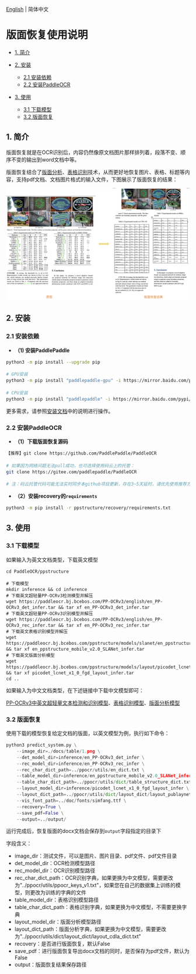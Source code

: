 [English](README.md) | 简体中文

# 版面恢复使用说明

- [1. 简介](#1)
- [2. 安装](#2)
  - [2.1 安装依赖](#2.1)
  - [2.2 安装PaddleOCR](#2.2)

- [3. 使用](#3)
  - [3.1 下载模型](#3.1)
  - [3.2 版面恢复](#3.2)


<a name="1"></a>

## 1. 简介

版面恢复就是在OCR识别后，内容仍然像原文档图片那样排列着，段落不变、顺序不变的输出到word文档中等。

版面恢复结合了[版面分析](../layout/README_ch.md)、[表格识别](../table/README_ch.md)技术，从而更好地恢复图片、表格、标题等内容，支持pdf文档、文档图片格式的输入文件，下图展示了版面恢复的结果：

<div align="center">
<img src="../docs/recovery/recovery.jpg"  width = "700" />
</div>

<a name="2"></a>

## 2. 安装

<a name="2.1"></a>

### 2.1 安装依赖

- **（1) 安装PaddlePaddle**

```bash
python3 -m pip install --upgrade pip

# GPU安装
python3 -m pip install "paddlepaddle-gpu" -i https://mirror.baidu.com/pypi/simple

# CPU安装
python3 -m pip install "paddlepaddle" -i https://mirror.baidu.com/pypi/simple

```

更多需求，请参照[安装文档](https://www.paddlepaddle.org.cn/install/quick)中的说明进行操作。

<a name="2.2"></a>

### 2.2 安装PaddleOCR

- **（1）下载版面恢复源码**

```bash
【推荐】git clone https://github.com/PaddlePaddle/PaddleOCR

# 如果因为网络问题无法pull成功，也可选择使用码云上的托管：
git clone https://gitee.com/paddlepaddle/PaddleOCR

# 注：码云托管代码可能无法实时同步本github项目更新，存在3~5天延时，请优先使用推荐方式。
```

- **（2）安装recovery的`requirements`**

```bash
python3 -m pip install -r ppstructure/recovery/requirements.txt
```

<a name="3"></a>

## 3. 使用

<a name="3.1"></a>

### 3.1 下载模型

如果输入为英文文档类型，下载英文模型

```
cd PaddleOCR/ppstructure

# 下载模型
mkdir inference && cd inference
# 下载英文超轻量PP-OCRv3检测模型并解压
wget https://paddleocr.bj.bcebos.com/PP-OCRv3/english/en_PP-OCRv3_det_infer.tar && tar xf en_PP-OCRv3_det_infer.tar
# 下载英文超轻量PP-OCRv3识别模型并解压
wget https://paddleocr.bj.bcebos.com/PP-OCRv3/english/en_PP-OCRv3_rec_infer.tar && tar xf en_PP-OCRv3_rec_infer.tar
# 下载英文表格识别模型并解压
wget https://paddleocr.bj.bcebos.com/ppstructure/models/slanet/en_ppstructure_mobile_v2.0_SLANet_infer.tar && tar xf en_ppstructure_mobile_v2.0_SLANet_infer.tar
# 下载英文版面分析模型
wget https://paddleocr.bj.bcebos.com/ppstructure/models/layout/picodet_lcnet_x1_0_fgd_layout_infer.tar && tar xf picodet_lcnet_x1_0_fgd_layout_infer.tar
cd ..
```

如果输入为中文文档类型，在下述链接中下载中文模型即可：

[PP-OCRv3中英文超轻量文本检测和识别模型](https://github.com/PaddlePaddle/PaddleOCR/blob/dygraph/README_ch.md#pp-ocr%E7%B3%BB%E5%88%97%E6%A8%A1%E5%9E%8B%E5%88%97%E8%A1%A8%E6%9B%B4%E6%96%B0%E4%B8%AD)、[表格识别模型](https://github.com/PaddlePaddle/PaddleOCR/blob/dygraph/ppstructure/docs/models_list.md#22-表格识别模型)、[版面分析模型](https://github.com/PaddlePaddle/PaddleOCR/blob/dygraph/ppstructure/docs/models_list.md#1-版面分析模型)

<a name="3.2"></a>

### 3.2 版面恢复

使用下载的模型恢复给定文档的版面，以英文模型为例，执行如下命令：

```python
python3 predict_system.py \
    --image_dir=./docs/table/1.png \
    --det_model_dir=inference/en_PP-OCRv3_det_infer \
    --rec_model_dir=inference/en_PP-OCRv3_rec_infer \
    --rec_char_dict_path=../ppocr/utils/en_dict.txt \
    --table_model_dir=inference/en_ppstructure_mobile_v2.0_SLANet_infer \
    --table_char_dict_path=../ppocr/utils/dict/table_structure_dict.txt \
    --layout_model_dir=inference/picodet_lcnet_x1_0_fgd_layout_infer \
    --layout_dict_path=../ppocr/utils/dict/layout_dict/layout_publaynet_dict.txt \
    --vis_font_path=../doc/fonts/simfang.ttf \
    --recovery=True \
    --save_pdf=False \
    --output=../output/
```

运行完成后，恢复版面的docx文档会保存到`output`字段指定的目录下

字段含义：

- image_dir：测试文件，可以是图片、图片目录、pdf文件、pdf文件目录
- det_model_dir：OCR检测模型路径
- rec_model_dir：OCR识别模型路径
- rec_char_dict_path：OCR识别字典，如果更换为中文模型，需要更改为"../ppocr/utils/ppocr_keys_v1.txt"，如果您在自己的数据集上训练的模型，则更改为训练的字典的文件
- table_model_dir：表格识别模型路径
- table_char_dict_path：表格识别字典，如果更换为中文模型，不需要更换字典
- layout_model_dir：版面分析模型路径
- layout_dict_path：版面分析字典，如果更换为中文模型，需要更改为"../ppocr/utils/dict/layout_dict/layout_cdla_dict.txt"
- recovery：是否进行版面恢复，默认False
- save_pdf：进行版面恢复导出docx文档的同时，是否保存为pdf文件，默认为False
- output：版面恢复结果保存路径
